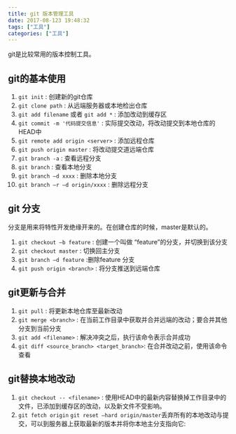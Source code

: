 ```yaml
---
title: git 版本管理工具
date: 2017-08-123 19:48:32
tags: ["工具"]
categories: ["工具"]
---
```

git是比较常用的版本控制工具。
## git的基本使用
1. `git init` : 创建新的git仓库
2. `git clone path` : 从远端服务器或本地检出仓库
3. `git add filename` 或者 `git add *` : 添加改动到缓存区
4. `git commit -m '代码提交信息'` :  实际提交改动，将改动提交到本地仓库的HEAD中
5. `git remote add origin <server>` : 添加远程仓库
6. `git push origin master` :  将改动提交道远端仓库
7. `git branch -a` : 查看远程分支
8. `git branch` : 查看本地分支
9. `git branch –d xxxx` : 删除本地分支
10. `git branch –r –d origin/xxxx` : 删除远程分支


## git 分支
分支是用来将特性开发绝缘开来的。在创建仓库的时候，master是默认的。
1. `git checkout –b feature` : 创建一个叫做 “feature”的分支，并切换到该分支
2. `git checkout master` : 切换回主分支
3. `git branch –d feature` :删除feature 分支
4. `git push origin <branch>` : 将分支推送到远端仓库

## git更新与合并
1. `git pull` : 将更新本地仓库至最新改动
2. `git merge <branch>` : 在当前工作目录中获取并合并远端的改动；要合并其他分支到当前分支
3. `git add <filename>` : 解决冲突之后，执行该命令表示合并成功
4. `git diff <source_branch> <target_branch>`: 在合并改动之前，使用该命令查看

## git替换本地改动
1. `git checkout -- <filename>` : 使用HEAD中的最新内容替换掉工作目录中的文件，已添加到缓存区的改动，以及新文件不受影响。
2. `git fetch origin`    `git reset –hard origin/master`丢弃所有的本地改动与提交，可以到服务器上获取最新的版本并将你本地主分支指向它: 


